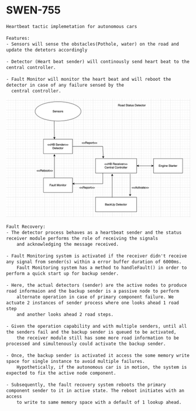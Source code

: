 # SWEN-755
    Heartbeat tactic implemetation for autonomous cars
    
    Features:
    - Sensors will sense the obstacles(Pothole, water) on the road and update the detetors accordingly
    
    - Detector (Heart beat sender) will continously send heart beat to the central controller.

    - Fault Monitor will monitor the heart beat and will reboot the detector in case of any failure sensed by the
      central controller.
    
![img.png](img.png)
 
    Fault Recovery:
    - The detector process behaves as a heartbeat sender and the status receiver module performs the role of receiving the signals 
        and acknowledging the message received.

    - Fault Monitoring system is activated if the receiver didn't receive any signal from sender(s) within a error buffer duration of 6000ms.
        Fault Monitoring system has a method to handleFault() in order to perform a quick start up for backup sender.

    - Here, the actual detectors (sender) are the active nodes to produce road informaion and the backup sender is a passive node to perform 
        alternate operation in case of primary component failure. We actuate 2 instances of sender process where one looks ahead 1 road step
        and another looks ahead 2 road steps.

    - Given the operation capability and with multiple senders, until all the senders fail and the backup sender is queued to be activated, 
        the receiver module still has some more road information to be processed and simultenously could activate the backup sender. 

    - Once, the backup sender is activated it access the some memory write space for single instance to avoid multiple failures. 
        Hypothetically, if the autonomous car is in motion, the system is expected to fix the active node component. 
    
    - Subsequently, the fault recovery system reboots the primary component sender to it in active state. The reboot initiates with an access
        to write to same memory space with a default of 1 lookup ahead.